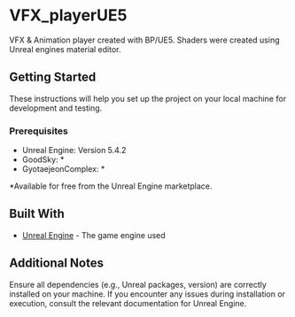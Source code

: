 # VFX_playerUE5

VFX & Animation player created with BP/UE5. Shaders were created using Unreal engines material editor.

## Getting Started

These instructions will help you set up the project on your local machine for development and testing.

### Prerequisites

* Unreal Engine: Version 5.4.2 <br>
* GoodSky: *
* GyotaejeonComplex: *

*Available for free from the Unreal Engine marketplace.

## Built With

* [Unreal Engine](https://www.unrealengine.com/) - The game engine used

## Additional Notes

Ensure all dependencies (e.g., Unreal packages, version) are correctly installed on your machine.
If you encounter any issues during installation or execution, consult the relevant documentation for Unreal Engine.

